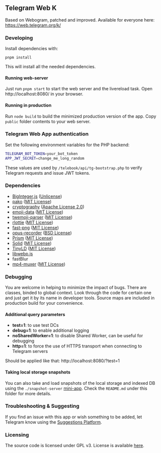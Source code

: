 ## Telegram Web K
Based on Webogram, patched and improved. Available for everyone here: https://web.telegram.org/k/


### Developing
Install dependencies with:
```lang=bash
pnpm install
```
This will install all the needed dependencies.


#### Running web-server
Just run `pnpm start` to start the web server and the livereload task.
Open http://localhost:8080/ in your browser.


#### Running in production

Run `node build` to build the minimized production version of the app. Copy `public` folder contents to your web server.

### Telegram Web App authentication

Set the following environment variables for the PHP backend:

```bash
TELEGRAM_BOT_TOKEN=your_bot_token
APP_JWT_SECRET=change_me_long_random
```

These values are used by `/telebook/api/tg-bootstrap.php` to verify Telegram requests and issue JWT tokens.


### Dependencies
* [BigInteger.js](https://github.com/peterolson/BigInteger.js) ([Unlicense](https://github.com/peterolson/BigInteger.js/blob/master/LICENSE))
* [pako](https://github.com/nodeca/pako) ([MIT License](https://github.com/nodeca/pako/blob/master/LICENSE))
* [cryptography](https://github.com/spalt08/cryptography) ([Apache License 2.0](https://github.com/spalt08/cryptography/blob/master/LICENSE))
* [emoji-data](https://github.com/iamcal/emoji-data) ([MIT License](https://github.com/iamcal/emoji-data/blob/master/LICENSE))
* [twemoji-parser](https://github.com/twitter/twemoji-parser) ([MIT License](https://github.com/twitter/twemoji-parser/blob/master/LICENSE.md))
* [rlottie](https://github.com/rlottie/rlottie.github.io) ([MIT License](https://github.com/Samsung/rlottie/blob/master/licenses/COPYING.MIT))
* [fast-png](https://github.com/image-js/fast-png) ([MIT License](https://github.com/image-js/fast-png/blob/master/LICENSE))
* [opus-recorder](https://github.com/chris-rudmin/opus-recorder) ([BSD License](https://github.com/chris-rudmin/opus-recorder/blob/master/LICENSE.md))
* [Prism](https://github.com/PrismJS/prism) ([MIT License](https://github.com/PrismJS/prism/blob/master/LICENSE))
* [Solid](https://github.com/solidjs/solid) ([MIT License](https://github.com/solidjs/solid/blob/main/LICENSE))
* [TinyLD](https://github.com/komodojp/tinyld) ([MIT License](https://github.com/komodojp/tinyld/blob/develop/license))
* [libwebp.js](https://libwebpjs.appspot.com/)
* fastBlur
* [mp4-muxer](https://github.com/Vanilagy/mp4-muxer) ([MIT License](https://github.com/Vanilagy/mp4-muxer/blob/main/LICENSE))

### Debugging
You are welcome in helping to minimize the impact of bugs. There are classes, binded to global context. Look through the code for certain one and just get it by its name in developer tools.
Source maps are included in production build for your convenience.

#### Additional query parameters
* **test=1**: to use test DCs
* **debug=1**: to enable additional logging
* **noSharedWorker=1**: to disable Shared Worker, can be useful for debugging
* **http=1**: to force the use of HTTPS transport when connecting to Telegram servers

Should be applied like that: http://localhost:8080/?test=1

#### Taking local storage snapshots
You can also take and load snapshots of the local storage and indexed DB using the `./snapshot-server` [mini-app](/snapshot-server/README.md). Check the `README.md` under this folder for more details.

### Troubleshooting & Suggesting

If you find an issue with this app or wish something to be added, let Telegram know using the [Suggestions Platform](https://bugs.telegram.org/c/4002).

### Licensing

The source code is licensed under GPL v3. License is available [here](/LICENSE).

